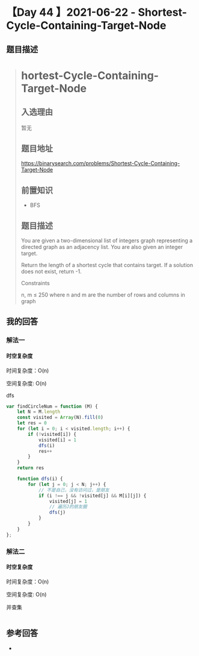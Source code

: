 # 【Day 44 】2021-06-22 - Shortest-Cycle-Containing-Target-Node

## 题目描述

> # hortest-Cycle-Containing-Target-Node
>
> ## 入选理由
>
> 暂无
>
> ## 题目地址
>
> https://binarysearch.com/problems/Shortest-Cycle-Containing-Target-Node
>
> ## 前置知识
> 
>- BFS
> 
> ## 题目描述
> 
> You are given a two-dimensional list of integers graph representing a directed graph as an adjacency list. You are also given an integer target.
> 
> Return the length of a shortest cycle that contains target. If a solution does not exist, return -1.
> 
> Constraints
>
> n, m ≤ 250 where n and m are the number of rows and columns in graph

## 我的回答

### 解法一

#### 时空复杂度

时间复杂度：O(n)

空间复杂度: O(n)

dfs

```JavaScript
var findCircleNum = function (M) {
    let N = M.length
    const visited = Array(N).fill(0)
    let res = 0
    for (let i = 0; i < visited.length; i++) {
        if (!visited[i]) {
            visited[i] = 1
            dfs(i)
            res++
        }
    }
    return res

    function dfs(i) {
        for (let j = 0; j < N; j++) {
            // 不是自己，没有访问过，是朋友
            if (i !== j && !visited[j] && M[i][j]) {
                visited[j] = 1
                // 遍历J的朋友圈
                dfs(j)
            }
        }
    }
};
```

### 解法二

#### 时空复杂度

时间复杂度：O(n)

空间复杂度: O(n)

并查集

```JavaScript

```

## 参考回答

-
